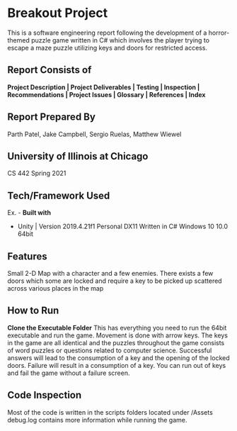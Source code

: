 # Breakout Project
This is a software engineering report following the development of a horror-themed puzzle game written in C# which involves the player trying to escape
a maze puzzle utilizing keys and doors for restricted access.

## Report Consists of
<b> Project Description | Project Deliverables | Testing | Inspection | Recommendations | Project Issues | Glossary | References | Index </b>

## Report Prepared By
Parth Patel, Jake Campbell, Sergio Ruelas, Matthew Wiewel

## University of Illinois at Chicago
CS 442 Spring 2021

## Tech/Framework Used
Ex. -
<b>Built with</b>
- Unity | Version 2019.4.21f1 Personal
DX11
Written in C#
Windows 10 10.0 64bit

## Features
Small 2-D Map with a character and a few enemies. There exists a few doors which some are locked and require a key to be picked up scattered across various places in the map

## How to Run
<b>Clone the Executable Folder</b>
This has everything you need to run the 64bit executable and run the game. Movement is done with arrow keys. The keys in the game are all identical and the puzzles throughout the game consists of word puzzles or questions related to computer science. Successful answers will lead to the consumption of a key and the opening of the locked doors. Failure will result in a consumption of a key. You can run out of keys and fail the game without a failure screen.

## Code Inspection
Most of the code is written in the scripts folders located under /Assets debug.log contains more information while running the game.

